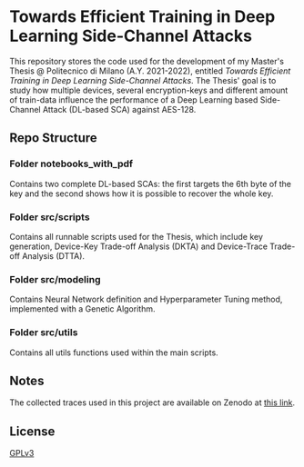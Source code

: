 # Towards Efficient Training in Deep Learning Side-Channel Attacks 

This repository stores the code used for the development of my Master's Thesis @ Politecnico di Milano (A.Y. 2021-2022), entitled _Towards Efficient Training in Deep Learning Side-Channel Attacks_.
The Thesis' goal is to study how multiple devices, several encryption-keys and different amount of train-data influence the performance of a Deep Learning based Side-Channel Attack (DL-based SCA) against AES-128.


## Repo Structure
### Folder notebooks_with_pdf
Contains two complete DL-based SCAs: the first targets the 6th byte of the key and the second shows how it is possible to recover the whole key.

### Folder src/scripts
Contains all runnable scripts used for the Thesis, which include key generation, Device-Key Trade-off Analysis (DKTA) and Device-Trace Trade-off Analysis (DTTA).

### Folder src/modeling
Contains Neural Network definition and Hyperparameter Tuning method, implemented with a Genetic Algorithm.

### Folder src/utils
Contains all utils functions used within the main scripts.


## Notes
The collected traces used in this project are available on Zenodo at [this link](https://doi.org/10.5281/zenodo.7817187). 


## License
[GPLv3](LICENSE.txt)